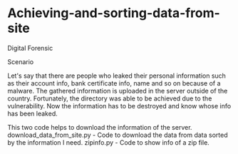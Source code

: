 # Achieving-and-sorting-data-from-site

Digital Forensic

Scenario

Let's say that there are people who leaked their personal information such as their account info, bank certificate info, name and so on because of a malware. The gathered information is uploaded in the server outside of the country. Fortunately, the directory was able to be achieved due to the vulnerability. Now the information has to be destroyed and know whose info has been leaked.

This two code helps to download the information of the server.
download_data_from_site.py - Code to download the data from data sorted by the information I need.
zipinfo.py - Code to show info of a zip file.

